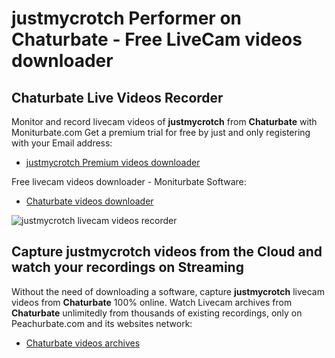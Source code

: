 # justmycrotch Performer on Chaturbate - Free LiveCam videos downloader

## Chaturbate Live Videos Recorder

Monitor and record livecam videos of **justmycrotch** from **Chaturbate** with Moniturbate.com
Get a premium trial for free by just and only registering with your Email address:
* [justmycrotch Premium videos downloader](https://moniturbate.com/request-demo-licence-key.html)

Free livecam videos downloader - Moniturbate Software:
* [Chaturbate videos downloader](https://moniturbate.com/moniturbate-download-software.html)

![justmycrotch livecam videos recorder](https://peachurnet.com/templates/moniturbate-software.png)


## Capture justmycrotch videos from the Cloud and watch your recordings on Streaming

Without the need of downloading a software, capture **justmycrotch** livecam videos from **Chaturbate** 100% online.
Watch Livecam archives from **Chaturbate** unlimitedly from thousands of existing recordings, only on Peachurbate.com and its websites network:
* [Chaturbate videos archives](https://peachurnet.com/)